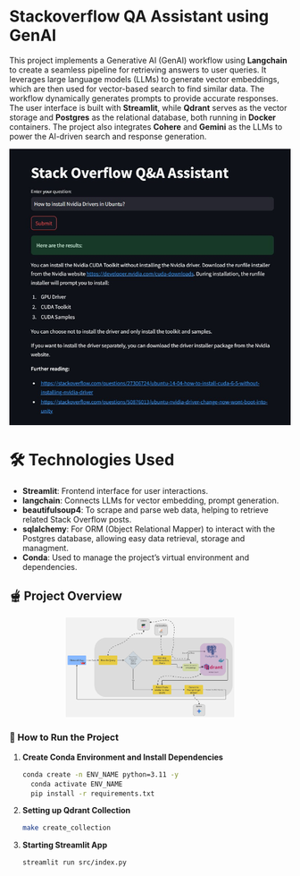 # Stackoverflow QA Assistant using GenAI
This project implements a Generative AI (GenAI) workflow using **Langchain** to create a seamless pipeline for retrieving answers to user queries. It leverages large language models (LLMs) to generate vector embeddings, which are then used for vector-based search to find similar data. The workflow dynamically generates prompts to provide accurate responses. The user interface is built with **Streamlit**, while **Qdrant** serves as the vector storage and **Postgres** as the relational database, both running in **Docker** containers. The project also integrates **Cohere** and **Gemini** as the LLMs to power the AI-driven search and response generation.

<p align="center">
  <img src="screens/screen1.jpg" alt="screenshot"><br>
</p>


# 🛠️ Technologies Used
- **Streamlit**: Frontend interface for user interactions.
- **langchain**: Connects LLMs for vector embedding, prompt generation.
- **beautifulsoup4**: To scrape and parse web data, helping to retrieve related Stack Overflow posts.
- **sqlalchemy**: For ORM (Object Relational Mapper) to interact with the Postgres database, allowing easy data retrieval, storage and managment.
- **Conda**: Used to manage the project’s virtual environment and dependencies.

## 🫕 Project Overview

<p align="center">
	<img src="screens/workflow.jpg" alt="workflow"  style="width:60%;"/>
</p>

### 🚀 How to Run the Project

1. **Create Conda Environment and Install Dependencies**

   ```bash
   conda create -n ENV_NAME python=3.11 -y
	 conda activate ENV_NAME
	 pip install -r requirements.txt

2. **Setting up Qdrant Collection**
    ```bash
    make create_collection
    ```
    
4. **Starting Streamlit App**
   ```bash
   streamlit run src/index.py
   ```
